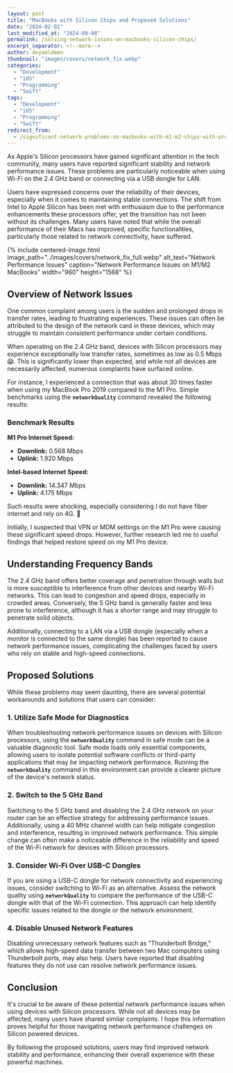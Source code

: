 ```yaml
---
layout: post
title: "MacBooks with Silicon Chips and Proposed Solutions"
date: "2024-02-02"
last_modified_at: "2024-09-08"
permalink: /solving-network-issues-on-macbooks-silicon-chips/
excerpt_separator: <!--more-->
author: deyaeldeen
thumbnail: "images/covers/network_fix.webp"
categories: 
  - "Development"
  - "iOS"
  - "Programming"
  - "Swift"
tags:
  - "Development"
  - "iOS"
  - "Programming"
  - "Swift"
redirect_from:
  - /significant-network-problems-on-macbooks-with-m1-m2-chips-with-proposed-solutions/
---
```


As Apple's Silicon processors have gained significant attention in the tech community, many users have reported significant stability and network performance issues. These problems are particularly noticeable when using Wi-Fi on the 2.4 GHz band or connecting via a USB dongle for LAN.

Users have expressed concerns over the reliability of their devices, especially when it comes to maintaining stable connections. The shift from Intel to Apple Silicon has been met with enthusiasm due to the performance enhancements these processors offer, yet the transition has not been without its challenges. Many users have noted that while the overall performance of their Macs has improved, specific functionalities, particularly those related to network connectivity, have suffered.

<!--more-->

{%
 include centered-image.html 
 image_path="../images/covers/network_fix_full.webp"
 alt_text="Network Performance Issues" 
 caption="Network Performance Issues on M1/M2 MacBooks"
 width="960" 
 height="1568"
%}

## Overview of Network Issues

One common complaint among users is the sudden and prolonged drops in transfer rates, leading to frustrating experiences. These issues can often be attributed to the design of the network card in these devices, which may struggle to maintain consistent performance under certain conditions.

When operating on the 2.4 GHz band, devices with Silicon processors may experience exceptionally low transfer rates, sometimes as low as 0.5 Mbps 😱. This is significantly lower than expected, and while not all devices are necessarily affected, numerous complaints have surfaced online.

For instance, I experienced a connection that was about 30 times faster when using my MacBook Pro 2019 compared to the M1 Pro. Simple benchmarks using the **`networkQuality`** command revealed the following results:

### Benchmark Results

**M1 Pro Internet Speed:**
- **Downlink:** 0.568 Mbps
- **Uplink:** 1.920 Mbps

**Intel-based Internet Speed:**
- **Downlink:** 14.347 Mbps
- **Uplink:** 4.175 Mbps

Such results were shocking, especially considering I do not have fiber internet and rely on 4G. 🤣

Initially, I suspected that VPN or MDM settings on the M1 Pro were causing these significant speed drops. However, further research led me to useful findings that helped restore speed on my M1 Pro device.

## Understanding Frequency Bands

The 2.4 GHz band offers better coverage and penetration through walls but is more susceptible to interference from other devices and nearby Wi-Fi networks. This can lead to congestion and speed drops, especially in crowded areas. Conversely, the 5 GHz band is generally faster and less prone to interference, although it has a shorter range and may struggle to penetrate solid objects.

Additionally, connecting to a LAN via a USB dongle (especially when a monitor is connected to the same dongle) has been reported to cause network performance issues, complicating the challenges faced by users who rely on stable and high-speed connections.

## Proposed Solutions

While these problems may seem daunting, there are several potential workarounds and solutions that users can consider:

### 1. Utilize Safe Mode for Diagnostics

When troubleshooting network performance issues on devices with Silicon processors, using the **`networkQuality`** command in safe mode can be a valuable diagnostic tool. Safe mode loads only essential components, allowing users to isolate potential software conflicts or third-party applications that may be impacting network performance. Running the **`networkQuality`** command in this environment can provide a clearer picture of the device's network status.

### 2. Switch to the 5 GHz Band

Switching to the 5 GHz band and disabling the 2.4 GHz network on your router can be an effective strategy for addressing performance issues. Additionally, using a 40 MHz channel width can help mitigate congestion and interference, resulting in improved network performance. This simple change can often make a noticeable difference in the reliability and speed of the Wi-Fi network for devices with Silicon processors.

### 3. Consider Wi-Fi Over USB-C Dongles

If you are using a USB-C dongle for network connectivity and experiencing issues, consider switching to Wi-Fi as an alternative. Assess the network quality using **`networkQuality`** to compare the performance of the USB-C dongle with that of the Wi-Fi connection. This approach can help identify specific issues related to the dongle or the network environment.

### 4. Disable Unused Network Features

Disabling unnecessary network features such as "Thunderbolt Bridge," which allows high-speed data transfer between two Mac computers using Thunderbolt ports, may also help. Users have reported that disabling features they do not use can resolve network performance issues.

## Conclusion

It's crucial to be aware of these potential network performance issues when using devices with Silicon processors. While not all devices may be affected, many users have shared similar complaints. I hope this information proves helpful for those navigating network performance challenges on Silicon powered devices. 

By following the proposed solutions, users may find improved network stability and performance, enhancing their overall experience with these powerful machines.